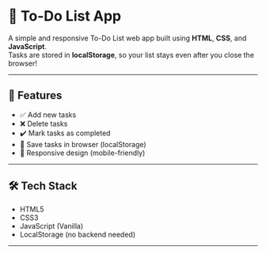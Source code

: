 # 📝 To-Do List App

A simple and responsive To-Do List web app built using **HTML**, **CSS**, and **JavaScript**.  
Tasks are stored in **localStorage**, so your list stays even after you close the browser!

---

## 🚀 Features

- ✅ Add new tasks
- ❌ Delete tasks
- ✔️ Mark tasks as completed
- 💾 Save tasks in browser (localStorage)
- 📱 Responsive design (mobile-friendly)

---

## 🛠️ Tech Stack

- HTML5
- CSS3
- JavaScript (Vanilla)
- LocalStorage (no backend needed)

---


